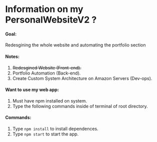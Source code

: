 # Information on my PersonalWebsiteV2 ?

#### Goal:
Redesgining the whole website and automating the portfolio section <br>

#### Notes:
1. <del>Redesgined Website (Front-end).</del><br>
2. Portfolio Automation (Back-end).<br>
3. Create Custom System Architecture on Amazon Servers (Dev-ops).<br>

#### Want to use my web app:
1. Must have npm installed on system.
2. Type the following commands inside of terminal of root directory.

#### Commands:
1. Type `npm install` to install dependences.
2. Type `npm start` to start the app.
